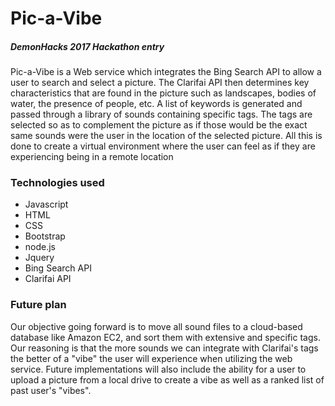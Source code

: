 # Pic-a-Vibe

##### DemonHacks 2017 Hackathon entry

Pic-a-Vibe is a Web service which integrates the Bing Search API to allow a user to search and select a picture. 
The Clarifai API then determines key characteristics that are found in the picture such as landscapes,
bodies of water, the presence of people, etc. A list of keywords is generated and passed through
a library of sounds containing specific tags. The tags are selected so as to complement the picture as
if those would be the exact same sounds were the user in the location of the selected picture. All this is done to create
a virtual environment where the user can feel as if they are experiencing being in a remote location 

### Technologies used

- Javascript
- HTML
- CSS
- Bootstrap
- node.js
- Jquery
- Bing Search API
- Clarifai API


### Future plan
Our objective going forward is to move all sound files to a cloud-based database like Amazon EC2, and sort them 
with extensive and specific tags. Our reasoning is that the more sounds we can integrate with Clarifai's tags the 
better of a "vibe" the user will experience when utilizing the web service. Future implementations will also include
the ability for a user to upload a picture from a local drive to create a vibe as well as a ranked list of past user's "vibes".









 
